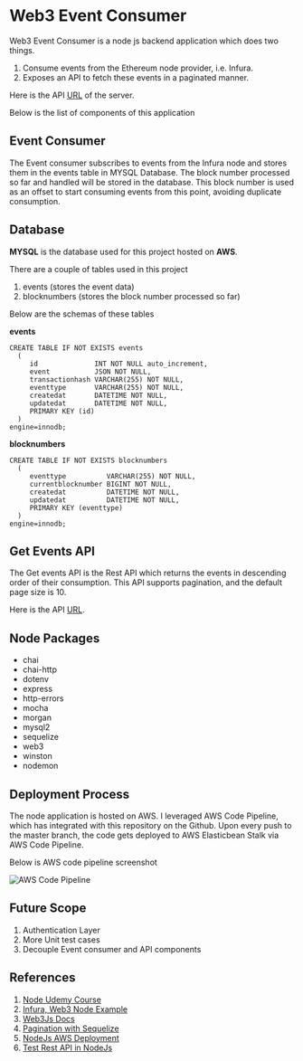# Web3 Event Consumer


Web3 Event Consumer is a node js backend application which does two things.

 1. Consume events from the Ethereum node provider, i.e. Infura.
 2. Exposes an API to fetch these events in a paginated manner.

Here is the API [URL](http://web3eventconsumer-env.eba-ccsbb3xk.eu-west-3.elasticbeanstalk.com/v1/events) of the server.

Below is the list of components of this application

## Event Consumer

The Event consumer subscribes to events from the Infura node and stores them in the events table in MYSQL Database. 
The block number processed so far and handled will be stored in the database. This block number is used as an offset to start consuming events from this point, avoiding duplicate consumption.

## Database


**MYSQL** is the database used for this project hosted on **AWS**.

There are a couple of tables used in this project
1. events (stores the event data)
2. blocknumbers   (stores the block number processed so far)

Below are the schemas of these tables

**events**

    CREATE TABLE IF NOT EXISTS events
      (
         id              INT NOT NULL auto_increment,
         event           JSON NOT NULL,
         transactionhash VARCHAR(255) NOT NULL,
         eventtype       VARCHAR(255) NOT NULL,
         createdat       DATETIME NOT NULL,
         updatedat       DATETIME NOT NULL,
         PRIMARY KEY (id)
      )
    engine=innodb; 

**blocknumbers**

    CREATE TABLE IF NOT EXISTS blocknumbers
      (
         eventtype          VARCHAR(255) NOT NULL,
         currentblocknumber BIGINT NOT NULL,
         createdat          DATETIME NOT NULL,
         updatedat          DATETIME NOT NULL,
         PRIMARY KEY (eventtype)
      )
    engine=innodb; 

## Get Events API

The Get events API is the Rest API which returns the events in descending order of their consumption. This API supports pagination, and the default page size is 10.

Here is the API [URL](http://web3eventconsumer-env.eba-ccsbb3xk.eu-west-3.elasticbeanstalk.com/v1/events?page=1&size=10).

## Node Packages


 - chai
 - chai-http
 - dotenv
 - express 
 - http-errors 
 - mocha 
 - morgan 
 - mysql2 
 - sequelize 
 - web3 
 - winston
 - nodemon

## Deployment Process

The node application is hosted on AWS. I leveraged AWS Code Pipeline, which has integrated with this repository on the Github. Upon every push to the master branch, the code gets deployed to AWS Elasticbean Stalk via AWS Code Pipeline.

Below is AWS code pipeline screenshot

![AWS Code Pipeline](https://www.linkpicture.com/q/Screenshot-2022-04-25-at-12.24.02-PM.png)


## Future Scope

1. Authentication Layer
2. More Unit test cases
3. Decouple Event consumer and API components

## References

 1. [Node Udemy Course](https://www.udemy.com/course/nodejs-getting-started/)
 2. [Infura, Web3 Node Example](https://codeforgeek.com/configure-infura-with-web3-and-node-js/)
 3. [Web3Js Docs](https://web3js.readthedocs.io/en/v1.7.3/web3-eth-contract.html#events-allevents)
 4. [Pagination with Sequelize](https://www.youtube.com/watch?v=QoI_F_Fj8Lo&ab_channel=ProgrammingwithBasar)
 5. [NodeJs AWS Deployment](https://www.youtube.com/watch?v=b0g-FJ5Zbb8&ab_channel=CalebCurry)
 6. [Test Rest API in NodeJs](Test%20Rest%20API%20in%20NodeJs)

